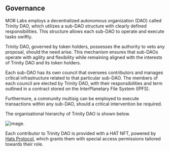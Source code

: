## Governance 

MOR Labs employs a decentralized autonomous organization (DAO) called Trinity DAO, which utilizes a sub-DAO structure with clearly defined responsibilities. This structure allows each sub-DAO to operate and execute tasks swiftly.

Trinity DAO, governed by token holders, possesses the authority to veto any proposal, should the need arise. This mechanism ensures that sub-DAOs operate with agility and flexibility while remaining aligned with the interests of Trinity DAO and its token holders.

Each sub-DAO has its own council that oversees contributors and manages critical infrastructure related to that particular sub-DAO. The members of each council are elected by Trinity DAO, with their responsibilities and term outlined in a contract stored on the InterPlanetary File System (IPFS).

Furthermore, a community multisig can be employed to execute transactions within any sub-DAO, should a critical intervention be required. 

The organisational hierarchy of Trinity DAO is shown below. 

![image](https://github.com/Morlabs/Contributions/assets/163015586/2396aa2a-7974-4082-9c3c-8ad7aa40926c). 

Each contributor to Trinity DAO is provided with a HAT NFT, powered by [Hats Protocol](https://hatsprotocol.xyz), which grants them with special access permissions tailored towards their role. 
